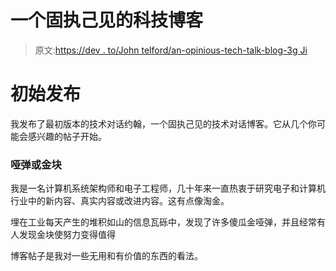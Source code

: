 # 一个固执己见的科技博客

> 原文:[https://dev . to/John telford/an-opinious-tech-talk-blog-3g Ji](https://dev.to/johntelford/an-opinionated-tech-talk-blog-3gji)

# [](#initial-release)初始发布

我发布了最初版本的技术对话约翰，一个固执己见的技术对话博客。它从几个你可能会感兴趣的帖子开始。

### [](#duds-or-nuggets)哑弹或金块

我是一名计算机系统架构师和电子工程师，几十年来一直热衷于研究电子和计算机行业中的新内容、真实内容或改进内容。这有点像淘金。

埋在工业每天产生的堆积如山的信息瓦砾中，发现了许多傻瓜金哑弹，并且经常有人发现金块使努力变得值得

博客帖子是我对一些无用和有价值的东西的看法。
